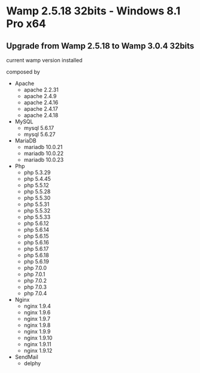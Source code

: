 # Wamp 2.5.18 32bits - Windows 8.1 Pro x64
## Upgrade from Wamp 2.5.18 to Wamp 3.0.4 32bits

current wamp version installed

composed by
- Apache
  - apache 2.2.31
  - apache 2.4.9
  - apache 2.4.16
  - apache 2.4.17
  - apache 2.4.18
- MySQL
  - mysql 5.6.17
  - mysql 5.6.27
- MariaDB
  - mariadb 10.0.21
  - mariadb 10.0.22
  - mariadb 10.0.23
- Php
  - php 5.3.29
  - php 5.4.45
  - php 5.5.12
  - php 5.5.28
  - php 5.5.30
  - php 5.5.31
  - php 5.5.32
  - php 5.5.33
  - php 5.6.12
  - php 5.6.14
  - php 5.6.15
  - php 5.6.16
  - php 5.6.17
  - php 5.6.18
  - php 5.6.19
  - php 7.0.0
  - php 7.0.1
  - php 7.0.2
  - php 7.0.3
  - php 7.0.4
- Nginx
  - nginx 1.9.4
  - nginx 1.9.6
  - nginx 1.9.7
  - nginx 1.9.8
  - nginx 1.9.9
  - nginx 1.9.10
  - nginx 1.9.11
  - nginx 1.9.12
- SendMail
  - delphy
